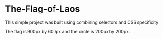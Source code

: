 # The-Flag-of-Laos

This simple project was built using combining selectors and CSS specificity

The flag is 900px by 600px and the circle is 200px by 200px.
